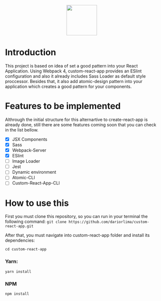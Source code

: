 <div align="center">
    <a href="https://github.com/webpack/webpack">
        <img width="100" height="100" src="https://webpack.js.org/assets/icon-square-big.svg">
    </a>
</div>

# Introduction 
This project is based on idea of set a good pattern into your React Application. Using Webpack 4, custom-react-app provides an ESlint configuration and also it already includes Sass Loader as default style proccessor. Besides that, it also add atomic-design pattern into your application which creates a good pattern for your components.

# Features to be implemented

Althrough the initial structure for this alternartive to create-react-app is already done, still there are some features coming soon that you can check in the list bellow.

- [x] JSX Components
- [x] Sass
- [x] Webpack-Server
- [x] ESlint
- [ ] Image Loader
- [ ] Jest
- [ ] Dynamic environment
- [ ] Atomic-CLI
- [ ] Custom-React-App-CLI

# How to use this

First you must clone this repository, so you can run in your terminal the following command:
`git clone https://github.com/dariorlima/custom-react-app.git`

After that, you must navigate into custom-react-app folder and install its dependencies:

`cd custom-react-app`

### Yarn:

`yarn install`

### NPM

`npm install`

